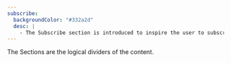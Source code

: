 ```yaml
---
subscribe:
  backgroundColor: "#332a2d"
  desc: |
    - The Subscribe section is introduced to inspire the user to subscribe to the Newsletter.
---
```


The Sections are the logical dividers of the content.
